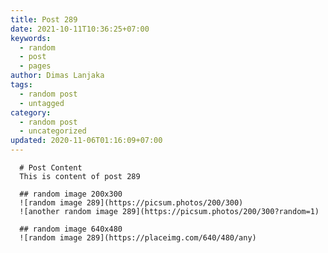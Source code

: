 ```yaml
---
title: Post 289
date: 2021-10-11T10:36:25+07:00
keywords:
  - random
  - post
  - pages
author: Dimas Lanjaka
tags:
  - random post
  - untagged
category:
  - random post
  - uncategorized
updated: 2020-11-06T01:16:09+07:00
---
```


      # Post Content
      This is content of post 289

      ## random image 200x300
      ![random image 289](https://picsum.photos/200/300)
      ![another random image 289](https://picsum.photos/200/300?random=1)

      ## random image 640x480
      ![random image 289](https://placeimg.com/640/480/any)
      